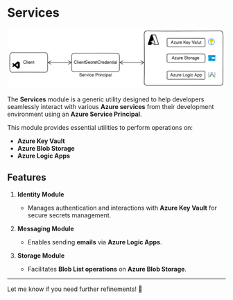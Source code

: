 # Services  

![Services Module](images/design.png)  

The **Services** module is a generic utility designed to help developers seamlessly interact with various **Azure services** from their development environment using an **Azure Service Principal**.  

This module provides essential utilities to perform operations on:  
- **Azure Key Vault**  
- **Azure Blob Storage**  
- **Azure Logic Apps**  

## Features  

1. **Identity Module**  
   - Manages authentication and interactions with **Azure Key Vault** for secure secrets management.  

2. **Messaging Module**  
   - Enables sending **emails** via **Azure Logic Apps**.  

3. **Storage Module**  
   - Facilitates **Blob List operations** on **Azure Blob Storage**.  

---

Let me know if you need further refinements! 🚀

